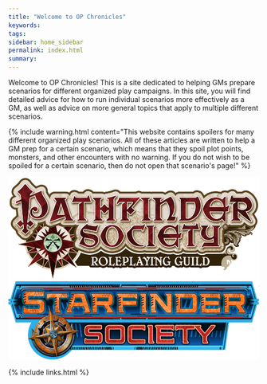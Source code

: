 ```yaml
---
title: "Welcome to OP Chronicles"
keywords:
tags:
sidebar: home_sidebar
permalink: index.html
summary:
---
```


Welcome to OP Chronicles! This is a site dedicated to helping GMs prepare scenarios for different organized play campaigns. In this site, you will find detailed advice for how to run individual scenarios more effectively as a GM, as well as advice on more general topics that apply to multiple different scenarios.

{% include warning.html content="This website contains spoilers for many different organized play scenarios. All of these articles are written to help a GM prep for a certain scenario, which means that they spoil plot points, monsters, and other encounters with no warning. If you do not wish to be spoiled for a certain scenario, then do not open that scenario's page!" %}

[![Pathfinder Society Logo](images/pfs1.png "PFS")](pfs1_landing_page.html)
[![Starfinder Society Logo](images/sfs.png "SFS")](sfs_landing_page.html)

{% include links.html %}
